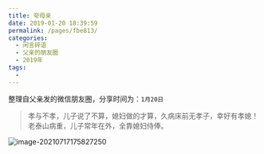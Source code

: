 ```yaml
---
title: 夸母亲
date: 2019-01-20 18:39:59
permalink: /pages/fbe813/
categories:
  - 闲言碎语
  - 父亲的朋友圈
  - 2019年
tags:
  - 
---
```

整理自父亲发的微信朋友圈，分享时间为：`1月20日`

> 孝与不孝，儿子说了不算，媳妇做的才算，久病床前无孝子，幸好有孝媳！
>老泰山病重，儿子常年在外，全靠媳妇侍俸。

![image-20210717175827250](https://tva2.sinaimg.cn/large/008k1Yt0ly1gskcih8x1lj30fc0d6ad4.jpg)